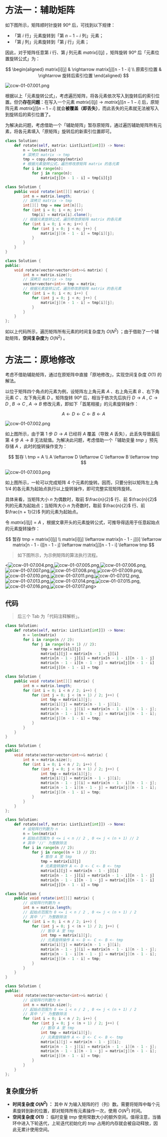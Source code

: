 # 方法一：辅助矩阵

如下图所示，矩阵顺时针旋转 90º 后，可找到以下规律：

- 「第 $i$ 行」元素旋转到「第 $n - 1 - i$ 列」元素；
- 「第 $j$ 列」元素旋转到「第 $j$ 行」元素；

因此，对于矩阵任意第 $i$ 行、第 $j$ 列元素 $matrix[i][j]$ ，矩阵旋转 90º 后「元素位置旋转公式」为：

$$
\begin{aligned}
matrix[i][j] & \rightarrow matrix[j][n - 1 - i] \\
原索引位置 & \rightarrow 旋转后索引位置
\end{aligned}
$$

![ccw-01-07.001.png](https://pic.leetcode-cn.com/1638557961-AVzCQb-ccw-01-07.001.png)

根据以上「元素旋转公式」，考虑遍历矩阵，将各元素依次写入到旋转后的索引位置。但仍**存在问题**：在写入一个元素 $matrix[i][j] \rightarrow matrix[j][n - 1 - i]$ 后，原矩阵元素 $matrix[j][n - 1 - i]$ 就会**被覆盖（即丢失）**，而此丢失的元素就无法被写入到旋转后的索引位置了。

为解决此问题，考虑借助一个「辅助矩阵」暂存原矩阵，通过遍历辅助矩阵所有元素，将各元素填入「原矩阵」旋转后的新索引位置即可。

```Python []
class Solution:
    def rotate(self, matrix: List[List[int]]) -> None:
        n = len(matrix)
        # 深拷贝 matrix -> tmp
        tmp = copy.deepcopy(matrix)
        # 根据元素旋转公式，遍历修改原矩阵 matrix 的各元素
        for i in range(n):
            for j in range(n):
                matrix[j][n - 1 - i] = tmp[i][j]
```

```Java []
class Solution {
    public void rotate(int[][] matrix) {
        int n = matrix.length;
        // 深拷贝 matrix -> tmp
        int[][] tmp = new int[n][];
        for (int i = 0; i < n; i++)
            tmp[i] = matrix[i].clone();
        // 根据元素旋转公式，遍历修改原矩阵 matrix 的各元素
        for (int i = 0; i < n; i++) {
            for (int j = 0; j < n; j++) {
                matrix[j][n - 1 - i] = tmp[i][j];
            }
        }
    }
}
```

```C++ []
class Solution {
public:
    void rotate(vector<vector<int>>& matrix) {
        int n = matrix.size();
        // 深拷贝 matrix -> tmp
        vector<vector<int>> tmp = matrix;
        // 根据元素旋转公式，遍历修改原矩阵 matrix 的各元素
        for (int i = 0; i < n; i++) {
            for (int j = 0; j < n; j++) {
                matrix[j][n - 1 - i] = tmp[i][j];
            }
        }
    }
};
```

如以上代码所示，遍历矩阵所有元素的时间复杂度为 $O(N^2)$ ；由于借助了一个辅助矩阵，**空间复杂度**为 $O(N^2)$ 。

# 方法二：原地修改

考虑不借助辅助矩阵，通过在原矩阵中直接「原地修改」，实现空间复杂度 $O(1)$ 的解法。

以位于矩阵四个角点的元素为例，设矩阵左上角元素 $A$ 、右上角元素 $B$ 、右下角元素 $C$ 、左下角元素 $D$ 。矩阵旋转 90º 后，相当于依次先后执行 $D \rightarrow A$ , $C \rightarrow D$ , $B \rightarrow C$ , $A \rightarrow B$ 修改元素，即如下「首尾相接」的元素旋转操作：

$$
A \leftarrow D \leftarrow C \leftarrow B \leftarrow A
$$

![ccw-01-07.002.png](https://pic.leetcode-cn.com/1638557961-BSxFQQ-ccw-01-07.002.png)

如上图所示，由于第 $1$ 步 $D \rightarrow A$ 已经将 $A$ 覆盖（导致 $A$ 丢失），此丢失导致最后第 $4$ 步 $A \rightarrow B$ 无法赋值。为解决此问题，考虑借助一个「辅助变量 $tmp$ 」预先存储 $A$ ，此时的旋转操作变为：

$$
暂存 \ tmp = A \\
A \leftarrow D \leftarrow C \leftarrow B \leftarrow tmp
$$

![ccw-01-07.003.png](https://pic.leetcode-cn.com/1638557961-hYpOoH-ccw-01-07.003.png)

如上图所示，一轮可以完成矩阵 4 个元素的旋转。因而，只要分别以矩阵左上角 $1/4$ 的各元素为起始点执行以上旋转操作，即可完整实现矩阵旋转。

具体来看，当矩阵大小 $n$ 为偶数时，取前 $\frac{n}{2}$ 行、前 $\frac{n}{2}$ 列的元素为起始点；当矩阵大小 $n$ 为奇数时，取前 $\frac{n}{2}$ 行、前 $\frac{n + 1}{2}$ 列的元素为起始点。

令 $matrix[i][j] = A$ ，根据文章开头的元素旋转公式，可推导得适用于任意起始点的元素旋转操作：

$$
暂存 tmp = matrix[i][j] \\
matrix[i][j] \leftarrow matrix[n - 1 - j][i] \leftarrow matrix[n - 1 - i][n - 1 - j] \leftarrow matrix[j][n - 1 - i] \leftarrow tmp
$$

> 如下图所示，为示例矩阵的算法执行流程。

<![ccw-01-07.004.png](https://pic.leetcode-cn.com/1638557961-Cbvxdw-ccw-01-07.004.png),![ccw-01-07.005.png](https://pic.leetcode-cn.com/1638557961-qCicMC-ccw-01-07.005.png),![ccw-01-07.006.png](https://pic.leetcode-cn.com/1638557961-PMJvVF-ccw-01-07.006.png),![ccw-01-07.007.png](https://pic.leetcode-cn.com/1638557961-RlNagW-ccw-01-07.007.png),![ccw-01-07.008.png](https://pic.leetcode-cn.com/1638557961-CREXjV-ccw-01-07.008.png),![ccw-01-07.009.png](https://pic.leetcode-cn.com/1638557961-GqoKKW-ccw-01-07.009.png),![ccw-01-07.010.png](https://pic.leetcode-cn.com/1638557961-vFdPoW-ccw-01-07.010.png),![ccw-01-07.011.png](https://pic.leetcode-cn.com/1638557961-SWKTCr-ccw-01-07.011.png),![ccw-01-07.012.png](https://pic.leetcode-cn.com/1638557961-cHBFCm-ccw-01-07.012.png),![ccw-01-07.013.png](https://pic.leetcode-cn.com/1638557961-jLDEsN-ccw-01-07.013.png),![ccw-01-07.014.png](https://pic.leetcode-cn.com/1638557961-vjpdlG-ccw-01-07.014.png),![ccw-01-07.015.png](https://pic.leetcode-cn.com/1638557961-uDnVbv-ccw-01-07.015.png),![ccw-01-07.016.png](https://pic.leetcode-cn.com/1638557961-iwzbnX-ccw-01-07.016.png),![ccw-01-07.017.png](https://pic.leetcode-cn.com/1638557961-dmbEHU-ccw-01-07.017.png)>

## 代码

> 后三个 Tab 为「代码注释解析」。

```Python []
class Solution:
    def rotate(self, matrix: List[List[int]]) -> None:
        n = len(matrix)
        for i in range(n // 2):
            for j in range((n + 1) // 2):
                tmp = matrix[i][j]
                matrix[i][j] = matrix[n - 1 - j][i]
                matrix[n - 1 - j][i] = matrix[n - 1 - i][n - 1 - j]
                matrix[n - 1 - i][n - 1 - j] = matrix[j][n - 1 - i]
                matrix[j][n - 1 - i] = tmp
```

```Java []
class Solution {
    public void rotate(int[][] matrix) {
        int n = matrix.length;
        for (int i = 0; i < n / 2; i++) {
            for (int j = 0; j < (n + 1) / 2; j++) {
                int tmp = matrix[i][j];
                matrix[i][j] = matrix[n - 1 - j][i];
                matrix[n - 1 - j][i] = matrix[n - 1 - i][n - 1 - j];
                matrix[n - 1 - i][n - 1 - j] = matrix[j][n - 1 - i];
                matrix[j][n - 1 - i] = tmp;
            }
        }
    }
}
```

```C++ []
class Solution {
public:
    void rotate(vector<vector<int>>& matrix) {
        int n = matrix.size();
        for (int i = 0; i < n / 2; i++) {
            for (int j = 0; j < (n + 1) / 2; j++) {
                int tmp = matrix[i][j];
                matrix[i][j] = matrix[n - 1 - j][i];
                matrix[n - 1 - j][i] = matrix[n - 1 - i][n - 1 - j];
                matrix[n - 1 - i][n - 1 - j] = matrix[j][n - 1 - i];
                matrix[j][n - 1 - i] = tmp;
            }
        }
    }
};
```

```Python []
class Solution:
    def rotate(self, matrix: List[List[int]]) -> None:
        # 设矩阵行列数为 n
        n = len(matrix)
        # 起始点范围为 0 <= i < n // 2 , 0 <= j < (n + 1) // 2
        # 其中 '//' 为整数除法
        for i in range(n // 2):
            for j in range((n + 1) // 2):
                # 暂存 A 至 tmp
                tmp = matrix[i][j]
                # 元素旋转操作 A <- D <- C <- B <- tmp
                matrix[i][j] = matrix[n - 1 - j][i]
                matrix[n - 1 - j][i] = matrix[n - 1 - i][n - 1 - j]
                matrix[n - 1 - i][n - 1 - j] = matrix[j][n - 1 - i]
                matrix[j][n - 1 - i] = tmp
```

```Java []
class Solution {
    public void rotate(int[][] matrix) {
        // 设矩阵行列数为 n
        int n = matrix.length;
        // 起始点范围为 0 <= i < n / 2 , 0 <= j < (n + 1) / 2
        // 其中 '/' 为整数除法
        for (int i = 0; i < n / 2; i++) {
            for (int j = 0; j < (n + 1) / 2; j++) {
                // 暂存 A 至 tmp
                int tmp = matrix[i][j];
                // 元素旋转操作 A <- D <- C <- B <- tmp
                matrix[i][j] = matrix[n - 1 - j][i];
                matrix[n - 1 - j][i] = matrix[n - 1 - i][n - 1 - j];
                matrix[n - 1 - i][n - 1 - j] = matrix[j][n - 1 - i];
                matrix[j][n - 1 - i] = tmp;
            }
        }
    }
}
```

```C++ []
class Solution {
public:
    void rotate(vector<vector<int>>& matrix) {
        // 设矩阵行列数为 n
        int n = matrix.size();
        // 起始点范围为 0 <= i < n / 2 , 0 <= j < (n + 1) / 2
        // 其中 '/' 为整数除法
        for (int i = 0; i < n / 2; i++) {
            for (int j = 0; j < (n + 1) / 2; j++) {
                // 暂存 A 至 tmp
                int tmp = matrix[i][j];
                // 元素旋转操作 A <- D <- C <- B <- tmp
                matrix[i][j] = matrix[n - 1 - j][i];
                matrix[n - 1 - j][i] = matrix[n - 1 - i][n - 1 - j];
                matrix[n - 1 - i][n - 1 - j] = matrix[j][n - 1 - i];
                matrix[j][n - 1 - i] = tmp;
            }
        }
    }
};
```

## 复杂度分析

- **时间复杂度 $O(N^2)$ ：** 其中 $N$ 为输入矩阵的行（列）数。需要将矩阵中每个元素旋转到新的位置，即对矩阵所有元素操作一次，使用 $O(N^2)$ 时间。 
- **空间复杂度 $O(1)$ ：** 临时变量 $tmp$ 使用常数大小的额外空间。值得注意，当循环中进入下轮迭代，上轮迭代初始化的 $tmp$ 占用的内存就会被自动释放，因此无累计使用空间。
